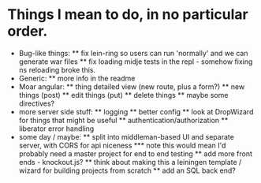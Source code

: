 # Things I mean to do, in no particular order.

* Bug-like things:
** fix lein-ring so users can run 'normally' and we can generate war files
** fix loading midje tests in the repl - somehow fixing ns reloading broke this.
* Generic:
** more info in the readme
* Moar angular:
** thing detailed view (new route, plus a form?)
** new things (post)
** edit things (put)
** delete things
** maybe some directives?
* more server side stuff:
** logging
** better config
** look at DropWizard for things that might be useful
** authentication/authorization
** liberator error handling
* some day / maybe:
** split into middleman-based UI and separate server, with CORS for api niceness
*** note this would mean I'd probably need a master project for end to end testing
** add more front ends - knockout.js?
** think about making this a leiningen template / wizard for building projects from scratch
** add an SQL back end?

